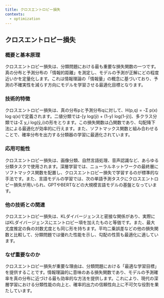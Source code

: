```yaml
---
title: クロスエントロピー損失
contexts:
  - optimization
---
```


## クロスエントロピー損失

<Context name="optimization">

### 概要と基本原理
クロスエントロピー損失は、分類問題における最も重要な損失関数の一つです。真の分布と予測分布の「情報的距離」を測定し、モデルの予測が正解にどの程度近いかを定量化します。これは情報理論の「情報量」の概念に基づいており、予測の不確実性を減らす方向にモデルを学習させる最適化目標となります。

### 技術的特徴
クロスエントロピー損失は、真の分布pと予測分布qに対して、H(p,q) = -Σ p(x) log q(x)で定義されます。二値分類では-[y log(ŷ) + (1-y) log(1-ŷ)]、多クラス分類では-Σ y_i log(ŷ_i)の形をとります。この損失関数は凸関数であり、勾配降下法による最適化が効率的に行えます。また、ソフトマックス関数と組み合わせることで、確率分布を出力する分類器の学習に最適化されています。

### 応用可能性
クロスエントロピー損失は、画像分類、自然言語処理、音声認識など、あらゆる分類タスクで使用されます。深層学習では、ニューラルネットワークの最終層にソフトマックス関数を配置し、クロスエントロピー損失で学習するのが標準的な手法です。また、言語モデルの学習では、次の単語予測タスクにクロスエントロピー損失が用いられ、GPTやBERTなどの大規模言語モデルの基盤となっています。

### 他の技術との関連
クロスエントロピー損失は、KLダイバージェンスと密接な関係があり、実際にはKLダイバージェンスにエントロピー項を加えたものと等価です。また、最大尤度推定の負の対数尤度とも同じ形を持ちます。平均二乗誤差などの他の損失関数と比較して、分類問題では優れた性能を示し、勾配の性質も最適化に適しています。

### なぜ重要なのか
クロスエントロピー損失が重要な理由は、分類問題における「最適な学習目標」を提供することです。情報理論的に意味のある損失関数であり、モデルの予測確率を真の分布に近づける最も効率的な方法を提供します。これにより、現代の深層学習における分類性能の向上と、確率的出力の信頼性向上に不可欠な役割を果たしています。

</Context>
